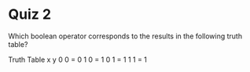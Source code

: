 # Quiz 2

Which boolean operator corresponds to the results in the following truth table?

Truth Table
x y
0 0 = 0
1 0 = 1
0 1 = 1
1 1 = 1

